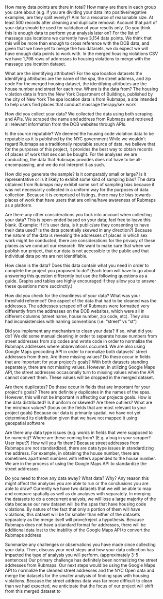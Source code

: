 How many data points are there in total? How many are there in each group you care about (e.g. if you are dividing your data into positive/negative examples, are they split evenly)? Aim for a resource of reasonable size. At least 500 records after cleaning and duplicate removal. Account that part of your data should be used for validation of your results only. Do you think this is enough data to perform your analysis later on?
For the list of massage spa locations we currently have 3,154 data points. We think that this will be more than enough to cross reference with the DOB data, and given that we have yet to merge the two datasets, we do expect we will have enough data points to work with. 
In the merged housing violations CSV we have 1,798 rows of addresses to housing violations to merge with the massage spa location dataset. 

What are the identifying attributes?
For the spa location datasets the identifying attributes are the name of the spa, the street address, and zip code
For the merged housing dataset, the identifying attributes are the house number and street for each row.
Where is the data from?
The housing violation data is from the New York Department of Buildings, published by the city of New York 
The spa location data is from Rubmaps, a site intended to help users find places that conduct massage therapy/sex work

How did you collect your data?
We collected the data using both scraping and APIs. We scraped the name and address from Rubmaps and retrieved all relevant information from the DOB websites through APIs. 

Is the source reputable?
We deemed the housing code violation data to be reputable as it is published by the NYC government
While we wouldn’t regard Rubmaps as a traditionally reputable source of data, we believe that for the purposes of this project, it provides the best way to obtain records of places of work that sex can be bought. For the analyses we are conducting, the data that Rubmaps provides does not have to be all-encompassing, and we do not interpret it as such. 

How did you generate the sample? Is it comparably small or large? Is it representative or is it likely to exhibit some kind of sampling bias?
The data obtained from Rubmaps may exhibit some sort of sampling bias because it was not necessarily collected in a uniform way for the purposes of data collection. Because it is comprised of listings, there may be bias towards places of work that have users that are online/have awareness of Rubmaps as a platform. 

Are there any other considerations you took into account when collecting your data? This is open-ended based on your data; feel free to leave this blank. (Example: If it's user data, is it public/are they consenting to have their data used? Is the data potentially skewed in any direction?)
Because the nature of the data is revealing the addresses of places in which sex work might be conducted, there are considerations for the privacy of these places as we conduct our research. We want to make sure that when we publish our project, that our data is not accessible to the public and that individual data points are not identifiable. 

How clean is the data? Does this data contain what you need in order to complete the project you proposed to do? (Each team will have to go about answering this question differently but use the following questions as a guide. Graphs and tables are highly encouraged if they allow you to answer these questions more succinctly.)

How did you check for the cleanliness of your data? What was your threshold reference?
One aspect of the data that had to be cleaned was the addresses. The addresses scraped off of Rubmaps were formatted very differently from the addresses on the DOB websites, which were all in different columns (street name, house number, zip code, etc). They also had inconsistencies with naming conventions (i.e. “street” vs “st”)

Did you implement any mechanism to clean your data? If so, what did you do?
We did some manual cleaning in order to separate house numbers from street addresses from zip codes and wrote code in order to normalize the Rubmaps addresses where abbreviations occurred. 
We are also using Google Maps geocoding API in order to normalize both datasets’ street addresses from there. 
Are there missing values? Do these occur in fields that are important for your project's goals?
With both datasets standing separately, there are not missing values. However, in utilizing Google Maps API, the street addresses occasionally turn to missing values when the API cannot convert them. These values will be dropped in the merged dataset. 

Are there duplicates? Do these occur in fields that are important for your project's goals?
There are definitely duplicates in the names of the spas. However, this will not be important in affecting our projects goals. 
How is the data distributed? Is it uniform or skewed? Are there outliers? What are the min/max values? (focus on the fields that are most relevant to your project goals)
Because our data is primarily spatial, we have not yet determined its distribution given that we have not mapped it using geospatial software

Are there any data type issues (e.g. words in fields that were supposed to be numeric)? Where are these coming from? (E.g. a bug in your scraper? User input?) How will you fix them?
Because street addresses from Rubmaps are not standardized, there are data type issues in standardizing the address. For example, in obtaining the house number, there are sometimes apartment numbers with letters appended to the house number. 
We are in the process of using the Google Maps API to standardize the street addresses

Do you need to throw any data away? What data? Why? Any reason this might affect the analyses you are able to run or the conclusions you are able to draw?
Currently we have two datasets that we will be able to map and compare spatially as well as do analyses with separately. 
In merging the datasets to do a concurrent analysis, we will lose a large majority of the data because our new dataset will be the spas that have housing code violations. By nature of the fact that only a portion of them will have violations, this dataset will be far smaller than either of the datasets separately as the merge itself will prove/reject a hypothesis. 
Because Rubmaps does not have a standard format for addresses, there will be additional data lost to the inability of the Google Maps API to convert the Rubmaps address 

Summarize any challenges or observations you have made since collecting your data. Then, discuss your next steps and how your data collection has impacted the type of analysis you will perform. (approximately 3-5 sentences)
Our primary challenge has definitely been normalizing the street addresses from Rubmaps. Our next steps would be using the Google Maps API to normalize the cleaned street addresses and the NYC Open data and merge the datasets for the smaller analysis of finding spas with housing violations. Because the street address data was far more difficult to clean than we had expected, we anticipate that the focus of our project will shift from this merged dataset to  



